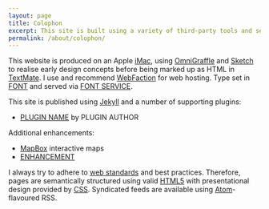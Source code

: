 ```yaml
---
layout: page
title: Colophon
excerpt: This site is built using a variety of third-party tools and services.
permalink: /about/colophon/
---
```

This website is produced on an Apple [iMac][1], using [OmniGraffle][2] and [Sketch][3] to realise early design concepts before being marked up as HTML in [TextMate][4]. I use and recommend [WebFaction][5] for web hosting. Type set in [FONT][6] and served via [FONT SERVICE][7].

This site is published using [Jekyll][8] and a number of supporting plugins:

* [PLUGIN NAME][9] by PLUGIN AUTHOR

Additional enhancements:

* [MapBox][10] interactive maps
* [ENHANCEMENT][11]

I always try to adhere to [web standards][12] and best practices. Therefore, pages are semantically structured using valid [HTML5][13] with presentational design provided by [CSS][14]. Syndicated feeds are available using [Atom][15]-flavoured RSS.

[1]: http://apple.com/imac/
[2]: http://omnigroup.com/products/omnigraffle/
[3]: http://bohemiancoding.com/sketch/
[4]: http://macromates.com/
[5]: http://webfaction.com/
[6]: #
[7]: #
[8]: http://jekyllrb.com/
[9]: #
[10]: http://mapbox.com/
[11]: #
[12]: http://webstandards.org/
[13]: http://www.w3.org/TR/html5/
[14]: http://www.w3.org/Style/CSS/
[15]: http://www.atomenabled.org/